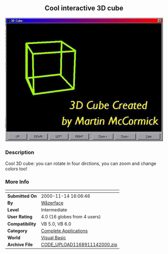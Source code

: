 ﻿<div align="center">

## Cool interactive 3D cube

<img src="PIC20001114178536291.jpg">
</div>

### Description

Cool 3D cube: you can rotate in four dirctions, you can zoom and change colors too!
 
### More Info
 


<span>             |<span>
---                |---
**Submitted On**   |2000-11-14 16:06:46
**By**             |[Wåzerface](https://github.com/Planet-Source-Code/PSCIndex/blob/master/ByAuthor/w-zerface.md)
**Level**          |Intermediate
**User Rating**    |4.0 (16 globes from 4 users)
**Compatibility**  |VB 5\.0, VB 6\.0
**Category**       |[Complete Applications](https://github.com/Planet-Source-Code/PSCIndex/blob/master/ByCategory/complete-applications__1-27.md)
**World**          |[Visual Basic](https://github.com/Planet-Source-Code/PSCIndex/blob/master/ByWorld/visual-basic.md)
**Archive File**   |[CODE\_UPLOAD1168911142000\.zip](https://github.com/Planet-Source-Code/w-zerface-cool-interactive-3d-cube__1-12791/archive/master.zip)








